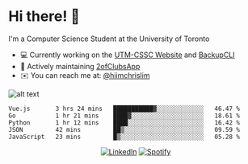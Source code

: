 # Hi there! 👋
I'm a Computer Science Student at the University of Toronto

- 💻 Currently working on the [UTM-CSSC Website](https://github.com/UTM-CSSC) and [BackupCLI](https://github.com/hiimchrislim/BackupCLI)
- 🔨 Actively maintaining [2ofClubsApp](https://github.com/2ofClubsApp)
- ✉️ You can reach me at: [@hiimchrislim](mailto:hello@hiimchrislim.co)

![alt text](https://user-images.githubusercontent.com/24628243/87171758-22f18c00-c2a1-11ea-9d8d-2777e59004b4.png "2ofClubs Logo")

<!--START_SECTION:waka-->
```text
Vue.js       3 hrs 24 mins   ███████████▓░░░░░░░░░░░░░   46.47 % 
Go           1 hr 21 mins    ████▓░░░░░░░░░░░░░░░░░░░░   18.61 % 
Python       1 hr 12 mins    ████░░░░░░░░░░░░░░░░░░░░░   16.42 % 
JSON         42 mins         ██▒░░░░░░░░░░░░░░░░░░░░░░   09.59 % 
JavaScript   23 mins         █▒░░░░░░░░░░░░░░░░░░░░░░░   05.28 % 
```
<!--END_SECTION:waka-->

<div align="center">
<a href="https://www.linkedin.com/in/hiimchrislim" target="_blank"><img src="https://img.shields.io/badge/LinkedIn-%230077B5.svg?&style=flat-square&logo=linkedin&logoColor=white" alt="LinkedIn"></a>
<a href="https://open.spotify.com/user/clim1231" target="_blank"><img src="https://img.shields.io/badge/Spotify-%231ED760.svg?&style=flat-square&logo=spotify&logoColor=white" alt="Spotify"></a>

</div>
